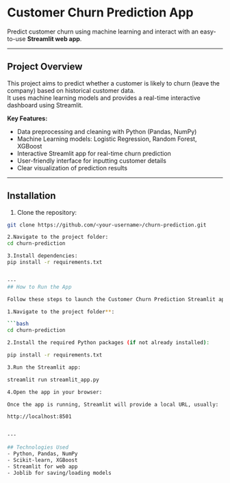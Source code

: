# Customer Churn Prediction App

Predict customer churn using machine learning and interact with an easy-to-use **Streamlit web app**.

---

## Project Overview

This project aims to predict whether a customer is likely to churn (leave the company) based on historical customer data.  
It uses machine learning models and provides a real-time interactive dashboard using Streamlit.

**Key Features:**

- Data preprocessing and cleaning with Python (Pandas, NumPy)  
- Machine Learning models: Logistic Regression, Random Forest, XGBoost  
- Interactive Streamlit app for real-time churn prediction  
- User-friendly interface for inputting customer details  
- Clear visualization of prediction results  

---

## Installation

1. Clone the repository:

```bash
git clone https://github.com/<your-username>/churn-prediction.git

2.Navigate to the project folder:
cd churn-prediction

3.Install dependencies:
pip install -r requirements.txt


---
## How to Run the App

Follow these steps to launch the Customer Churn Prediction Streamlit app locally:

1.Navigate to the project folder**:

```bash
cd churn-prediction

2.Install the required Python packages (if not already installed):

pip install -r requirements.txt

3.Run the Streamlit app:

streamlit run streamlit_app.py

4.Open the app in your browser:

Once the app is running, Streamlit will provide a local URL, usually:

http://localhost:8501


---

## Technologies Used
- Python, Pandas, NumPy  
- Scikit-learn, XGBoost  
- Streamlit for web app  
- Joblib for saving/loading models  

